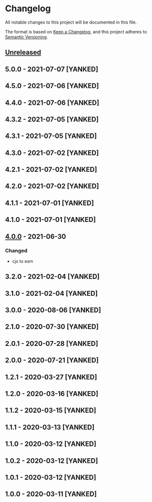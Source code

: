 # Changelog
All notable changes to this project will be documented in this file.

The format is based on [Keep a Changelog](https://keepachangelog.com/en/1.0.0/),
and this project adheres to [Semantic Versioning](https://semver.org/spec/v2.0.0.html).

## [Unreleased]

## 5.0.0 - 2021-07-07 [YANKED]

## 4.5.0 - 2021-07-06 [YANKED]

## 4.4.0 - 2021-07-06 [YANKED]

## 4.3.2 - 2021-07-05 [YANKED]

## 4.3.1 - 2021-07-05 [YANKED]

## 4.3.0 - 2021-07-02 [YANKED]

## 4.2.1 - 2021-07-02 [YANKED]

## 4.2.0 - 2021-07-02 [YANKED]

## 4.1.1 - 2021-07-01 [YANKED]

## 4.1.0 - 2021-07-01 [YANKED]

## [4.0.0] - 2021-06-30
### Changed
- cjs to esm

## 3.2.0 - 2021-02-04 [YANKED]

## 3.1.0 - 2021-02-04 [YANKED]

## 3.0.0 - 2020-08-06 [YANKED]

## 2.1.0 - 2020-07-30 [YANKED]

## 2.0.1 - 2020-07-28 [YANKED]

## 2.0.0 - 2020-07-21 [YANKED]

## 1.2.1 - 2020-03-27 [YANKED]

## 1.2.0 - 2020-03-16 [YANKED]

## 1.1.2 - 2020-03-15 [YANKED]

## 1.1.1 - 2020-03-13 [YANKED]

## 1.1.0 - 2020-03-12 [YANKED]

## 1.0.2 - 2020-03-12 [YANKED]

## 1.0.1 - 2020-03-12 [YANKED]

## 1.0.0 - 2020-03-11 [YANKED]
[Unreleased]: https://github.com/geut/nanomessage-rpc/compare/v5.0.0...HEAD
[4.0.0]: https://github.com/geut/nanomessage-rpc/compare/v3.2.0...v4.0.0

